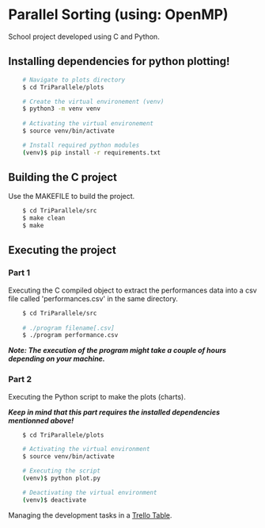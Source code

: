 # Parallel Sorting (using: OpenMP)
School project developed using C and Python.

## Installing dependencies for python plotting!
```bash
    # Navigate to plots directory
    $ cd TriParallele/plots

    # Create the virtual environement (venv)
    $ python3 -m venv venv
    
    # Activating the virtual environement
    $ source venv/bin/activate

    # Install required python modules
    (venv)$ pip install -r requirements.txt
``` 

## Building the C project
Use the MAKEFILE to build the project.
```bash
    $ cd TriParallele/src
    $ make clean
    $ make
``` 

## Executing the project
### Part 1
Executing the C compiled object to extract the performances data into a csv file called 'performances.csv' in the same directory.
```bash
    $ cd TriParallele/src
    
    # ./program filename[.csv]
    $ ./program performance.csv
```
***Note: The execution of the program might take a couple of hours depending on your machine.***

### Part 2
Executing the Python script to make the plots (charts).

***Keep in mind that this part requires the installed dependencies mentionned above!***
```bash
    $ cd TriParallele/plots

    # Activating the virtual environment
    $ source venv/bin/activate

    # Executing the script
    (venv)$ python plot.py

    # Deactivating the virtual environment
    (venv)$ deactivate
```

Managing the development tasks in a [Trello Table](https://trello.com/c/5taH9aZz/10-programmation-parall%C3%A8le-et-distribu%C3%A9e).
